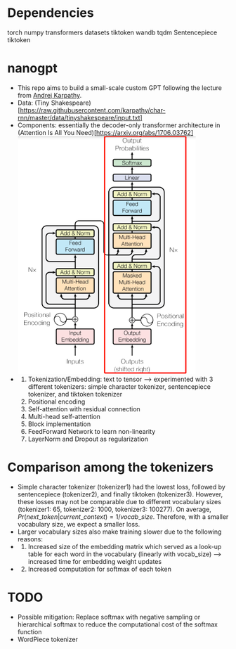 # Dependencies
torch numpy transformers datasets tiktoken wandb tqdm
Sentencepiece
tiktoken

# nanogpt
- This repo aims to build a small-scale custom GPT following the lecture from [Andrej Karpathy](https://www.youtube.com/watch?v=kCc8FmEb1nY).
- Data: (Tiny Shakespeare)[https://raw.githubusercontent.com/karpathy/char-rnn/master/data/tinyshakespeare/input.txt]
- Components: essentially the decoder-only transformer architecture in (Attention Is All You Need)[https://arxiv.org/abs/1706.03762] ![Transformer Architecture](transformer.png)
- 1. Tokenization/Embedding: text to tensor --> experimented with 3 different tokenizers: simple character tokenizer, sentencepiece tokenizer, and tiktoken tokenizer
  2. Positional encoding
  3. Self-attention with residual connection
  4. Multi-head self-attention
  5. Block implementation
  6. FeedForward Network to learn non-linearity
  7. LayerNorm and Dropout as regularization

# Comparison among the tokenizers
- Simple character tokenizer (tokenizer1) had the lowest loss, followed by sentencepiece (tokenizer2), and finally tiktoken (tokenizer3). However, these losses may not be comparable due to different vocabulary sizes (tokenizer1: 65, tokenizer2: 1000, tokenizer3: 100277). On average, $Pr(next\_token|current\_context) = 1/vocab\_size$. Therefore, with a smaller vocabulary size, we expect a smaller loss.
- Larger vocabulary sizes also make training slower due to the following reasons:
- 1. Increased size of the embedding matrix which served as a look-up table for each word in the vocabulary (linearly with vocab_size) --> increased time for embedding weight updates
- 2. Increased computation for softmax of each token

# TODO
- Possible mitigation: Replace softmax with negative sampling or hierarchical softmax to reduce the computational cost of the softmax function
- WordPiece tokenizer
